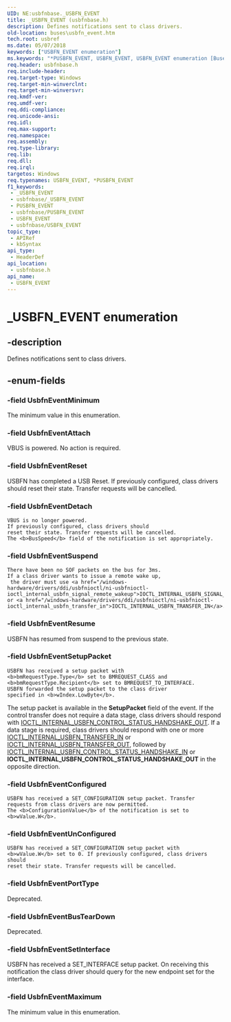 ```yaml
---
UID: NE:usbfnbase._USBFN_EVENT
title: _USBFN_EVENT (usbfnbase.h)
description: Defines notifications sent to class drivers.
old-location: buses\usbfn_event.htm
tech.root: usbref
ms.date: 05/07/2018
keywords: ["USBFN_EVENT enumeration"]
ms.keywords: "*PUSBFN_EVENT, USBFN_EVENT, USBFN_EVENT enumeration [Buses], UsbfnEventAttach, UsbfnEventBusTearDown, UsbfnEventConfigured, UsbfnEventDetach, UsbfnEventMaximum, UsbfnEventMinimum, UsbfnEventPortType, UsbfnEventReset, UsbfnEventResume, UsbfnEventSetInterface, UsbfnEventSetupPacket, UsbfnEventSuspend, UsbfnEventUnConfigured, _USBFN_EVENT, buses.usbfn_event, usbfnbase/USBFN_EVENT, usbfnbase/UsbfnEventAttach, usbfnbase/UsbfnEventBusTearDown, usbfnbase/UsbfnEventConfigured, usbfnbase/UsbfnEventDetach, usbfnbase/UsbfnEventMaximum, usbfnbase/UsbfnEventMinimum, usbfnbase/UsbfnEventPortType, usbfnbase/UsbfnEventReset, usbfnbase/UsbfnEventResume, usbfnbase/UsbfnEventSetInterface, usbfnbase/UsbfnEventSetupPacket, usbfnbase/UsbfnEventSuspend, usbfnbase/UsbfnEventUnConfigured"
req.header: usbfnbase.h
req.include-header: 
req.target-type: Windows
req.target-min-winverclnt: 
req.target-min-winversvr: 
req.kmdf-ver: 
req.umdf-ver: 
req.ddi-compliance: 
req.unicode-ansi: 
req.idl: 
req.max-support: 
req.namespace: 
req.assembly: 
req.type-library: 
req.lib: 
req.dll: 
req.irql: 
targetos: Windows
req.typenames: USBFN_EVENT, *PUSBFN_EVENT
f1_keywords:
 - _USBFN_EVENT
 - usbfnbase/_USBFN_EVENT
 - PUSBFN_EVENT
 - usbfnbase/PUSBFN_EVENT
 - USBFN_EVENT
 - usbfnbase/USBFN_EVENT
topic_type:
 - APIRef
 - kbSyntax
api_type:
 - HeaderDef
api_location:
 - usbfnbase.h
api_name:
 - USBFN_EVENT
---
```


# _USBFN_EVENT enumeration


## -description

Defines notifications sent to class drivers.

## -enum-fields

### -field UsbfnEventMinimum

The minimum value in this enumeration.

### -field UsbfnEventAttach

VBUS is powered. No action is required.

### -field UsbfnEventReset

USBFN has completed a USB Reset. If previously configured, class drivers should reset their state. Transfer requests will be cancelled.

### -field UsbfnEventDetach

    VBUS is no longer powered.
    If previously configured, class drivers should
    reset their state. Transfer requests will be cancelled.
    The <b>BusSpeed</b> field of the notification is set appropriately.

### -field UsbfnEventSuspend

    There have been no SOF packets on the bus for 3ms.
    If a class driver wants to issue a remote wake up,
     the driver must use <a href="/windows-hardware/drivers/ddi/usbfnioctl/ni-usbfnioctl-ioctl_internal_usbfn_signal_remote_wakeup">IOCTL_INTERNAL_USBFN_SIGNAL_REMOTE_WAKEUP</a> or <a href="/windows-hardware/drivers/ddi/usbfnioctl/ni-usbfnioctl-ioctl_internal_usbfn_transfer_in">IOCTL_INTERNAL_USBFN_TRANSFER_IN</a>.

### -field UsbfnEventResume

USBFN has resumed from suspend to the previous state.

### -field UsbfnEventSetupPacket

    USBFN has received a setup packet with
    <b>bmRequestType.Type</b> set to BMREQUEST_CLASS and
    <b>bmRequestType.Recipient</b> set to BMREQUEST_TO_INTERFACE.
    USBFN forwarded the setup packet to the class driver
    specified in <b>wIndex.LowByte</b>.

 The setup packet is available in the <b>SetupPacket</b> field of the
    event. If the control transfer does not require a data stage,
     class drivers should respond with
    <a href="/windows-hardware/drivers/ddi/usbfnioctl/ni-usbfnioctl-ioctl_internal_usbfn_control_status_handshake_out">IOCTL_INTERNAL_USBFN_CONTROL_STATUS_HANDSHAKE_OUT</a>.
    If a data stage is required, class drivers should respond with
    one or more <a href="/windows-hardware/drivers/ddi/usbfnioctl/ni-usbfnioctl-ioctl_internal_usbfn_transfer_in">IOCTL_INTERNAL_USBFN_TRANSFER_IN</a> or <a href="/windows-hardware/drivers/ddi/usbfnioctl/ni-usbfnioctl-ioctl_internal_usbfn_transfer_out">IOCTL_INTERNAL_USBFN_TRANSFER_OUT</a>, followed by
    <a href="/windows-hardware/drivers/ddi/usbfnioctl/ni-usbfnioctl-ioctl_internal_usbfn_control_status_handshake_in">IOCTL_INTERNAL_USBFN_CONTROL_STATUS_HANDSHAKE_IN</a> or <b>IOCTL_INTERNAL_USBFN_CONTROL_STATUS_HANDSHAKE_OUT</b> in the opposite
    direction.

### -field UsbfnEventConfigured

    USBFN has received a SET_CONFIGURATION setup packet. Transfer
    requests from class drivers are now permitted.
    The <b>ConfigurationValue</b> of the notification is set to <b>wValue.W</b>.

### -field UsbfnEventUnConfigured

    USBFN has received a SET_CONFIGURATION setup packet with
    <b>wValue.W</b> set to 0. If previously configured, class drivers should
    reset their state. Transfer requests will be cancelled.

### -field UsbfnEventPortType

Deprecated.

### -field UsbfnEventBusTearDown

Deprecated.

### -field UsbfnEventSetInterface

USBFN has received a SET_INTERFACE setup packet.  On receiving this
    notification the class driver should query for the new endpoint set
    for the interface.

### -field UsbfnEventMaximum

The minimum value in this enumeration.
